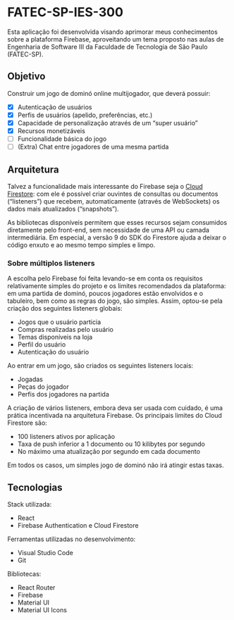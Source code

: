 # FATEC-SP-IES-300

Esta aplicação foi desenvolvida visando aprimorar meus conhecimentos sobre a plataforma Firebase, aproveitando um tema proposto nas aulas de Engenharia de Software III da Faculdade de Tecnologia de São Paulo (FATEC-SP).

## Objetivo

Construir um jogo de dominó online multijogador, que deverá possuir:

- [x] Autenticação de usuários
- [x] Perfis de usuários (apelido, preferências, etc.)
- [x] Capacidade de personalização através de um “super usuário”
- [x] Recursos monetizáveis
- [ ] Funcionalidade básica do jogo
- [ ] (Extra) Chat entre jogadores de uma mesma partida

## Arquitetura

Talvez a funcionalidade mais interessante do Firebase seja o [Cloud Firestore](https://youtu.be/QcsAb2RR52c): com ele é possível criar ouvintes de consultas ou documentos (“listeners”) que recebem, automaticamente (através de WebSockets) os dados mais atualizados (“snapshots”).

As bibliotecas disponíveis permitem que esses recursos sejam consumidos diretamente pelo front-end, sem necessidade de uma API ou camada intermediária. Em especial, a versão 9 do SDK do Firestore ajuda a deixar o código enxuto e ao mesmo tempo simples e limpo.

### Sobre múltiplos listeners

A escolha pelo Firebase foi feita levando-se em conta os requisitos relativamente simples do projeto e os limites recomendados da plataforma: em uma partida de dominó, poucos jogadores estão envolvidos e o tabuleiro, bem como as regras do jogo, são simples. Assim, optou-se pela criação dos seguintes listeners globais:

* Jogos que o usuário particia
* Compras realizadas pelo usuário
* Temas disponíveis na loja
* Perfil do usuário
* Autenticação do usuário

Ao entrar em um jogo, são criados os seguintes listeners locais:

* Jogadas
* Peças do jogador
* Perfis dos jogadores na partida

A criação de vários listeners, embora deva ser usada com cuidado, é uma prática incentivada na arquitetura Firebase. Os principais limites do Cloud Firestore são:

* 100 listeners ativos por aplicação
* Taxa de push inferior a 1 documento ou 10 kilibytes por segundo
* No máximo uma atualização por segundo em cada documento

Em todos os casos, um simples jogo de dominó não irá atingir estas taxas.

## Tecnologias

Stack utilizada:

* React
* Firebase Authentication e Cloud Firestore

Ferramentas utilizadas no desenvolvimento:

* Visual Studio Code
* Git

Bibliotecas:

* React Router
* Firebase
* Material UI
* Material UI Icons
